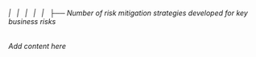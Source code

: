 ###### |   |   |   |   |   ├── Number of risk mitigation strategies developed for key business risks

*Add content here*